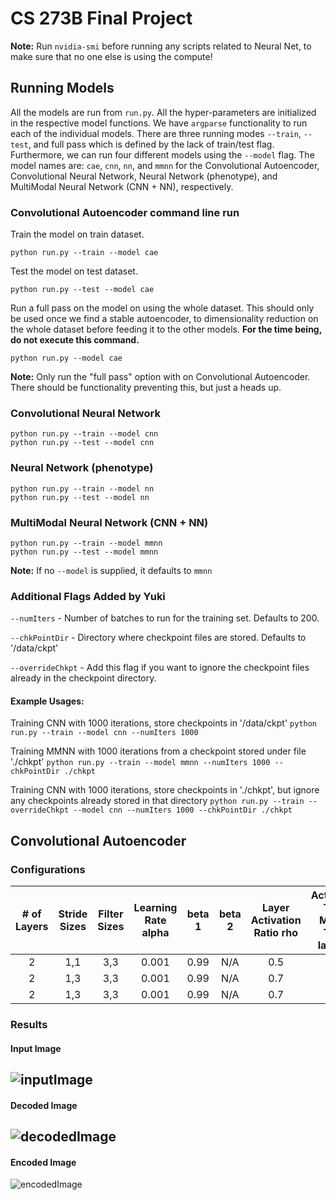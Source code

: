 # CS 273B Final Project

**Note:** Run `nvidia-smi` before running any scripts related to Neural Net, to make sure that no one else is using the compute!

## Running Models
All the models are run from `run.py`. All the hyper-parameters are initialized in the respective model functions. We have `argparse` functionality to run each of the individual models. There are three running modes `--train`, `--test`, and full pass which is defined by the lack of train/test flag. Furthermore, we can run four different models using the `--model` flag. The model names are: `cae`, `cnn`, `nn`, and `mmnn` for the Convolutional Autoencoder, Convolutional Neural Network, Neural Network (phenotype), and MultiModal Neural Network (CNN + NN), respectively.

### Convolutional Autoencoder command line run

Train the model on train dataset.
```
python run.py --train --model cae
```

Test the model on test dataset.
```
python run.py --test --model cae
```

Run a full pass on the model on using the whole dataset. This should only be used once we find a stable autoencoder, to dimensionality reduction on the whole dataset before feeding it to the other models. **For the time being, do not execute this command.**
```
python run.py --model cae
```

**Note:** Only run the "full pass" option with on Convolutional Autoencoder. There should be functionality preventing this, but just a heads up.

### Convolutional Neural Network

```
python run.py --train --model cnn
python run.py --test --model cnn
```

### Neural Network (phenotype)

```
python run.py --train --model nn
python run.py --test --model nn
```

### MultiModal Neural Network (CNN + NN)

```
python run.py --train --model mmnn
python run.py --test --model mmnn
```

**Note:** If no `--model` is supplied, it defaults to `mmnn`

### Additional Flags Added by Yuki

```--numIters``` - Number of batches to run for the training set. Defaults to 200.

```--chkPointDir``` - Directory where checkpoint files are stored. Defaults to '/data/ckpt'

```--overrideChkpt``` - Add this flag if you want to ignore the checkpoint files already in the checkpoint directory.

#### Example Usages:

Training CNN with 1000 iterations, store checkpoints in '/data/ckpt'
```python run.py --train --model cnn --numIters 1000```

Training MMNN with 1000 iterations from a checkpoint stored under file './chkpt'
```python run.py --train --model mmnn --numIters 1000 --chkPointDir ./chkpt```

Training CNN with 1000 iterations, store checkpoints in './chkpt', 
but ignore any checkpoints already stored in that directory
```python run.py --train --overrideChkpt --model cnn --numIters 1000 --chkPointDir ./chkpt```

## Convolutional Autoencoder

### Configurations

| \# of Layers  | Stride Sizes | Filter Sizes | Learning Rate alpha | beta 1 | beta 2 | Layer Activation Ratio rho | Activation Term Mixing Term lambda | Optimizer | Batch Norm |
|:-:|:-:|:-:|:-:|:-:|:-:|:-:|:-:|:-:|:-:|
| 2 | 1,1 | 3,3 | 0.001 | 0.99 | N/A | 0.5 | 0.6 | Rmsprop | No |
| 2 | 1,3 | 3,3 | 0.001 | 0.99 | N/A | 0.7 | 0.6 | Rmsprop | No |
| 2 | 1,3 | 3,3 | 0.001 | 0.99 | N/A | 0.7 | 0.6 | Rmsprop | Yes|

### Results
#### Input Image
![inputImage](images/inputImage.png?raw=true "Input Image")
----------------
#### Decoded Image
![decodedImage](images/decodedImage.png?raw=true "Decoded Image")
------------------
#### Encoded Image
![encodedImage](images/encodedImage.png?raw=true "Encoded Image")